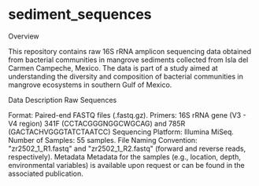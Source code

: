# sediment_sequences
Overview

This repository contains raw 16S rRNA amplicon sequencing data obtained from bacterial communities in mangrove sediments collected from Isla del Carmen Campeche, Mexico. The data is part of a study aimed at understanding the diversity and composition of bacterial communities in mangrove ecosystems in southern Gulf of Mexico.

Data Description Raw Sequences

Format: Paired-end FASTQ files (.fastq.gz).
Primers: 16S rRNA gene (V3 - V4 region) 341F (CCTACGGGNGGCWGCAG) and 785R (GACTACHVGGGTATCTAATCC)
Sequencing Platform: Illumina MiSeq.
Number of Samples: 55 samples.
File Naming Convention: "zr2502_1_R1.fastq" and "zr2502_1_R2.fastq" (forward and reverse reads, respectively).
Metadata
Metadata for the samples (e.g., location, depth, environmental variables) is available upon request or can be found in the associated publication.
